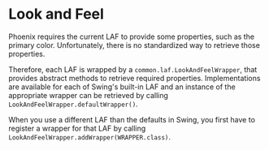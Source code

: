 # Look and Feel

Phoenix requires the current LAF to provide some properties, such as the primary
color. Unfortunately, there is no standardized way to retrieve those properties.

Therefore, each LAF is wrapped by a `common.laf.LookAndFeelWrapper`, that
provides abstract methods to retrieve required properties. Implementations are
available for each of Swing's built-in LAF and an instance of the appropriate
wrapper can be retrieved by calling `LookAndFeelWrapper.defaultWrapper()`.

When you use a different LAF than the defaults in Swing, you first have to
register a wrapper for that LAF by
calling `LookAndFeelWrapper.addWrapper(WRAPPER.class)`.

